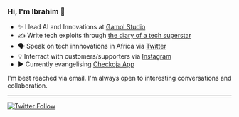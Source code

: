 ### Hi, I'm Ibrahim 👋
 
  * ✨ I lead AI and Innovations at [Gamol Studio](http://gamolstudio.com/)
  * ✍ Write tech exploits through [the diary of a tech superstar](https://ibrahimgbadegesin.blogspot.com/)
  * 🗣️ Speak on tech innnovations in Africa via [Twitter](https://twitter.com/Engrgit)
  * 💡 Interract with customers/supporters via [Instagram](https://www.instagram.com/engrgit/)
  * ▶️ Currently evangelising [Checkoja App](https://play.google.com/store/apps/details?id=com.checkoja.checkojaapp)

    

I'm best reached via email. I'm always open to interesting conversations and collaboration.

 
---
[![Twitter Follow](https://img.shields.io/twitter/follow/Engrgit?label=Follow&style=social)](https://twitter.com/Engrgit)

